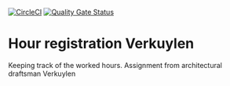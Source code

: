 [![CircleCI](https://circleci.com/gh/circleci/circleci-docs.svg?style=svg)](https://circleci.com/gh/rickverkuijlen/hourregistration-backend)
[![Quality Gate Status](https://sonarcloud.io/api/project_badges/measure?project=RickVerkuijlen_hourregistration-backend&metric=alert_status)](https://sonarcloud.io/dashboard?id=RickVerkuijlen_hourregistration-backend)

# Hour registration Verkuylen
Keeping track of the worked hours. Assignment from architectural draftsman Verkuylen
